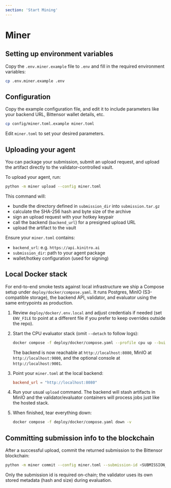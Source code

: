 ```yaml
---
section: 'Start Mining'
---
```


# Miner

## Setting up environment variables

Copy the `.env.miner.example` file to `.env` and fill in the required environment variables:

```bash
cp .env.miner.example .env
```

## Configuration

Copy the example configuration file, and edit it to include parameters like your backend URL, Bittensor wallet details, etc.

```bash
cp config/miner.toml.example miner.toml
```

Edit `miner.toml` to set your desired parameters.

## Uploading your agent

You can package your submission, submit an upload request, and upload the artifact directly to the validator-controlled vault.

To upload your agent, run:

```bash
python -m miner upload --config miner.toml
```

This command will:

- bundle the directory defined in `submission_dir` into `submission.tar.gz`
- calculate the SHA-256 hash and byte size of the archive
- sign an upload request with your hotkey keypair
- call the backend (`backend_url`) for a presigned upload URL
- upload the artifact to the vault

Ensure your `miner.toml` contains:

- `backend_url`: e.g. `https://api.kinitro.ai`
- `submission_dir`: path to your agent package
- wallet/hotkey configuration (used for signing)

## Local Docker stack

For end-to-end smoke tests against local infrastructure we ship a Compose setup under `deploy/docker/compose.yaml`. It runs Postgres, MinIO (S3-compatible storage), the backend API, validator, and evaluator using the same entrypoints as production.

1. Review `deploy/docker/.env.local` and adjust credentials if needed (set `ENV_FILE` to point at a different file if you prefer to keep overrides outside the repo).

2. Start the CPU evaluator stack (omit `--detach` to follow logs):

   ```bash
   docker compose -f deploy/docker/compose.yaml --profile cpu up --build
   ```

   The backend is now reachable at `http://localhost:8080`, MinIO at `http://localhost:9000`, and the optional console at `http://localhost:9001`.

3. Point your `miner.toml` at the local backend:

   ```toml
   backend_url = "http://localhost:8080"
   ```

4. Run your usual `upload` command. The backend will stash artifacts in MinIO and the validator/evaluator containers will process jobs just like the hosted stack.

5. When finished, tear everything down:

   ```bash
   docker compose -f deploy/docker/compose.yaml down -v
   ```

## Committing submission info to the blockchain

After a successful upload, commit the returned submission to the Bittensor blockchain:

```bash
python -m miner commit --config miner.toml --submission-id <SUBMISSION_ID>
```

Only the submission id is required on-chain; the validator uses its own stored metadata (hash and size) during evaluation.
